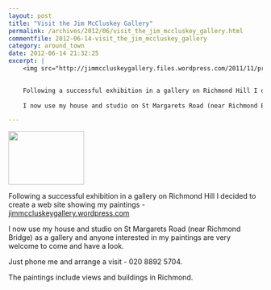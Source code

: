 ```yaml
---
layout: post
title: "Visit the Jim McCluskey Gallery"
permalink: /archives/2012/06/visit_the_jim_mccluskey_gallery.html
commentfile: 2012-06-14-visit_the_jim_mccluskey_gallery
category: around_town
date: 2012-06-14 21:32:25
excerpt: |
    <img src="http://jimmccluskeygallery.files.wordpress.com/2011/11/princess-of-york-conservatory1.jpg?w=152&h=106" width="150" height="106"  class="photo right"  alt="" />

    
    Following a successful exhibition in a gallery on Richmond Hill I decided to create a web site showing my paintings - <a href="http://jimmccluskeygallery.wordpress.com/">jimmccluskeygallery.wordpress.com</a>
    
    I now use my house and studio on St Margarets Road (near Richmond Bridge) as a gallery and anyone interested in my paintings are very welcome to come and have a look.

---
```


<img src="http://jimmccluskeygallery.files.wordpress.com/2011/11/princess-of-york-conservatory1.jpg?w=152&h=106" width="150" height="106"  class="photo right"  alt="" />


Following a successful exhibition in a gallery on Richmond Hill I decided to create a web site showing my paintings - [jimmccluskeygallery.wordpress.com](http://jimmccluskeygallery.wordpress.com/)

I now use my house and studio on St Margarets Road (near Richmond Bridge) as a gallery and anyone interested in my paintings are very welcome to come and have a look.

Just phone me and arrange a visit - 020 8892 5704.

The paintings include views and buildings in Richmond.
